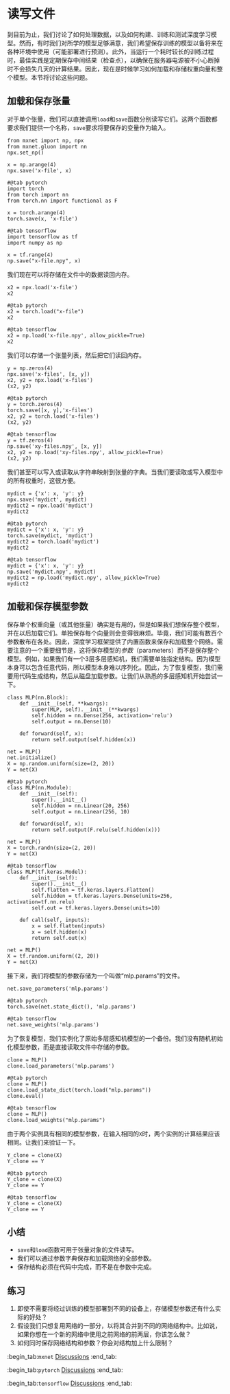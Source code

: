 # 读写文件

到目前为止，我们讨论了如何处理数据，以及如何构建、训练和测试深度学习模型。然而，有时我们对所学的模型足够满意，我们希望保存训练的模型以备将来在各种环境中使用（可能部署进行预测）。此外，当运行一个耗时较长的训练过程时，最佳实践是定期保存中间结果（检查点），以确保在服务器电源被不小心断掉时不会损失几天的计算结果。因此，现在是时候学习如何加载和存储权重向量和整个模型。本节将讨论这些问题。

## 加载和保存张量

对于单个张量，我们可以直接调用`load`和`save`函数分别读写它们。这两个函数都要求我们提供一个名称，`save`要求将要保存的变量作为输入。

```{.python .input}
from mxnet import np, npx
from mxnet.gluon import nn
npx.set_np()

x = np.arange(4)
npx.save('x-file', x)
```

```{.python .input}
#@tab pytorch
import torch
from torch import nn
from torch.nn import functional as F

x = torch.arange(4)
torch.save(x, 'x-file')
```

```{.python .input}
#@tab tensorflow
import tensorflow as tf
import numpy as np

x = tf.range(4)
np.save("x-file.npy", x)
```

我们现在可以将存储在文件中的数据读回内存。

```{.python .input}
x2 = npx.load('x-file')
x2
```

```{.python .input}
#@tab pytorch
x2 = torch.load("x-file")
x2
```

```{.python .input}
#@tab tensorflow
x2 = np.load('x-file.npy', allow_pickle=True)
x2
```

我们可以存储一个张量列表，然后把它们读回内存。

```{.python .input}
y = np.zeros(4)
npx.save('x-files', [x, y])
x2, y2 = npx.load('x-files')
(x2, y2)
```

```{.python .input}
#@tab pytorch
y = torch.zeros(4)
torch.save([x, y],'x-files')
x2, y2 = torch.load('x-files')
(x2, y2)
```

```{.python .input}
#@tab tensorflow
y = tf.zeros(4)
np.save('xy-files.npy', [x, y])
x2, y2 = np.load('xy-files.npy', allow_pickle=True)
(x2, y2)
```

我们甚至可以写入或读取从字符串映射到张量的字典。当我们要读取或写入模型中的所有权重时，这很方便。

```{.python .input}
mydict = {'x': x, 'y': y}
npx.save('mydict', mydict)
mydict2 = npx.load('mydict')
mydict2
```

```{.python .input}
#@tab pytorch
mydict = {'x': x, 'y': y}
torch.save(mydict, 'mydict')
mydict2 = torch.load('mydict')
mydict2
```

```{.python .input}
#@tab tensorflow
mydict = {'x': x, 'y': y}
np.save('mydict.npy', mydict)
mydict2 = np.load('mydict.npy', allow_pickle=True)
mydict2
```

## 加载和保存模型参数

保存单个权重向量（或其他张量）确实是有用的，但是如果我们想保存整个模型，并在以后加载它们。单独保存每个向量则会变得很麻烦。毕竟，我们可能有数百个参数散布在各处。因此，深度学习框架提供了内置函数来保存和加载整个网络。需要注意的一个重要细节是，这将保存模型的*参数*（parameters）而不是保存整个模型。例如，如果我们有一个3层多层感知机，我们需要单独指定结构。因为模型本身可以包含任意代码，所以模型本身难以序列化。因此，为了恢复模型，我们需要用代码生成结构，然后从磁盘加载参数。让我们从熟悉的多层感知机开始尝试一下。

```{.python .input}
class MLP(nn.Block):
    def __init__(self, **kwargs):
        super(MLP, self).__init__(**kwargs)
        self.hidden = nn.Dense(256, activation='relu')
        self.output = nn.Dense(10)

    def forward(self, x):
        return self.output(self.hidden(x))

net = MLP()
net.initialize()
X = np.random.uniform(size=(2, 20))
Y = net(X)
```

```{.python .input}
#@tab pytorch
class MLP(nn.Module):
    def __init__(self):
        super().__init__()
        self.hidden = nn.Linear(20, 256)
        self.output = nn.Linear(256, 10)

    def forward(self, x):
        return self.output(F.relu(self.hidden(x)))

net = MLP()
X = torch.randn(size=(2, 20))
Y = net(X)
```

```{.python .input}
#@tab tensorflow
class MLP(tf.keras.Model):
    def __init__(self):
        super().__init__()
        self.flatten = tf.keras.layers.Flatten()
        self.hidden = tf.keras.layers.Dense(units=256, activation=tf.nn.relu)
        self.out = tf.keras.layers.Dense(units=10)

    def call(self, inputs):
        x = self.flatten(inputs)
        x = self.hidden(x)
        return self.out(x)

net = MLP()
X = tf.random.uniform((2, 20))
Y = net(X)
```

接下来，我们将模型的参数存储为一个叫做“mlp.params”的文件。

```{.python .input}
net.save_parameters('mlp.params')
```

```{.python .input}
#@tab pytorch
torch.save(net.state_dict(), 'mlp.params')
```

```{.python .input}
#@tab tensorflow
net.save_weights('mlp.params')
```

为了恢复模型，我们实例化了原始多层感知机模型的一个备份。我们没有随机初始化模型参数，而是直接读取文件中存储的参数。

```{.python .input}
clone = MLP()
clone.load_parameters('mlp.params')
```

```{.python .input}
#@tab pytorch
clone = MLP()
clone.load_state_dict(torch.load("mlp.params"))
clone.eval()
```

```{.python .input}
#@tab tensorflow
clone = MLP()
clone.load_weights("mlp.params")
```

由于两个实例具有相同的模型参数，在输入相同的`X`时，两个实例的计算结果应该相同。让我们来验证一下。

```{.python .input}
Y_clone = clone(X)
Y_clone == Y
```

```{.python .input}
#@tab pytorch
Y_clone = clone(X)
Y_clone == Y
```

```{.python .input}
#@tab tensorflow
Y_clone = clone(X)
Y_clone == Y
```

## 小结

* `save`和`load`函数可用于张量对象的文件读写。
* 我们可以通过参数字典保存和加载网络的全部参数。
* 保存结构必须在代码中完成，而不是在参数中完成。

## 练习

1. 即使不需要将经过训练的模型部署到不同的设备上，存储模型参数还有什么实际的好处？
1. 假设我们只想复用网络的一部分，以将其合并到不同的网络结构中。比如说，如果你想在一个新的网络中使用之前网络的前两层，你该怎么做？
1. 如何同时保存网络结构和参数？你会对结构加上什么限制？

:begin_tab:`mxnet`
[Discussions](https://discuss.d2l.ai/t/topic/1840)
:end_tab:

:begin_tab:`pytorch`
[Discussions](https://discuss.d2l.ai/t/topic/1839)
:end_tab:

:begin_tab:`tensorflow`
[Discussions](https://discuss.d2l.ai/t/topic/1838)
:end_tab:
